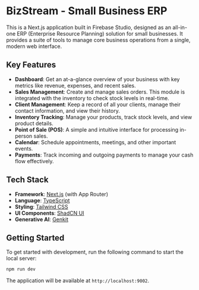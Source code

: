 # BizStream - Small Business ERP

This is a Next.js application built in Firebase Studio, designed as an all-in-one ERP (Enterprise Resource Planning) solution for small businesses. It provides a suite of tools to manage core business operations from a single, modern web interface.

## Key Features

- **Dashboard**: Get an at-a-glance overview of your business with key metrics like revenue, expenses, and recent sales.
- **Sales Management**: Create and manage sales orders. This module is integrated with the inventory to check stock levels in real-time.
- **Client Management**: Keep a record of all your clients, manage their contact information, and view their history.
- **Inventory Tracking**: Manage your products, track stock levels, and view product details.
- **Point of Sale (POS)**: A simple and intuitive interface for processing in-person sales.
- **Calendar**: Schedule appointments, meetings, and other important events.
- **Payments**: Track incoming and outgoing payments to manage your cash flow effectively.

## Tech Stack

- **Framework**: [Next.js](https://nextjs.org/) (with App Router)
- **Language**: [TypeScript](https://www.typescriptlang.org/)
- **Styling**: [Tailwind CSS](https://tailwindcss.com/)
- **UI Components**: [ShadCN UI](https://ui.shadcn.com/)
- **Generative AI**: [Genkit](https://firebase.google.com/docs/genkit)

## Getting Started

To get started with development, run the following command to start the local server:

```bash
npm run dev
```

The application will be available at `http://localhost:9002`.
